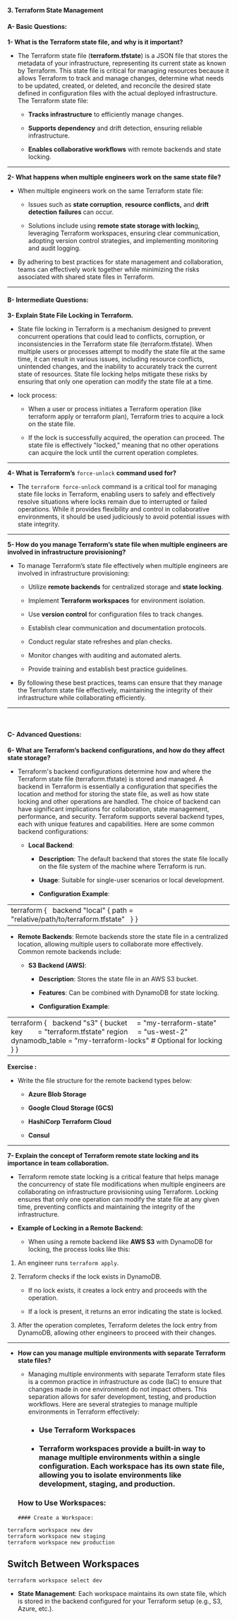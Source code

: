 **3. Terraform State Management**


#### **A- Basic Questions:**

**1- What is the Terraform state file, and why is it important?**

- The Terraform state file (**terraform.tfstate**) is a JSON file that stores the metadata of your infrastructure, representing its current state as known by Terraform. This state file is critical for managing resources because it allows Terraform to track and manage changes, determine what needs to be updated, created, or deleted, and reconcile the desired state defined in configuration files with the actual deployed infrastructure. The Terraform state file:

  - **Tracks infrastructure** to efficiently manage changes.

  - **Supports dependency** and drift detection, ensuring reliable infrastructure.

  - **Enables collaborative workflows** with remote backends and state locking.

***

**2- What happens when multiple engineers work on the same state file?**

- When multiple engineers work on the same Terraform state file:

  - Issues such as **state corruption**, **resource conflicts,** and **drift detection** **failures** can occur.

  - Solutions include using **remote state storage with lockin**g, leveraging Terraform workspaces, ensuring clear communication, adopting version control strategies, and implementing monitoring and audit logging.

- By adhering to best practices for state management and collaboration, teams can effectively work together while minimizing the risks associated with shared state files in Terraform.

***


#### **B- Intermediate Questions:**

**3- Explain State File Locking in Terraform.**

- State file locking in Terraform is a mechanism designed to prevent concurrent operations that could lead to conflicts, corruption, or inconsistencies in the Terraform state file (terraform.tfstate). When multiple users or processes attempt to modify the state file at the same time, it can result in various issues, including resource conflicts, unintended changes, and the inability to accurately track the current state of resources. State file locking helps mitigate these risks by ensuring that only one operation can modify the state file at a time.

- lock process:

  - When a user or process initiates a Terraform operation (like terraform apply or terraform plan), Terraform tries to acquire a lock on the state file.

  - If the lock is successfully acquired, the operation can proceed. The state file is effectively "locked," meaning that no other operations can acquire the lock until the current operation completes.

***

**4- What is Terraform’s** `force-unlock` **command used for?**

- The `terraform force-unlock` command is a critical tool for managing state file locks in Terraform, enabling users to safely and effectively resolve situations where locks remain due to interrupted or failed operations. While it provides flexibility and control in collaborative environments, it should be used judiciously to avoid potential issues with state integrity.

***

**5- How do you manage Terraform’s state file when multiple engineers are involved in infrastructure provisioning?**

- To manage Terraform’s state file effectively when multiple engineers are involved in infrastructure provisioning:

  - Utilize **remote backends** for centralized storage and **state locking**.

  - Implement **Terraform workspaces** for environment isolation.

  - Use **version control** for configuration files to track changes.

  - Establish clear communication and documentation protocols.

  - Conduct regular state refreshes and plan checks.

  - Monitor changes with auditing and automated alerts.

  - Provide training and establish best practice guidelines.

- By following these best practices, teams can ensure that they manage the Terraform state file effectively, maintaining the integrity of their infrastructure while collaborating efficiently.

***

 


#### **C- Advanced Questions:**

**6- What are Terraform’s backend configurations, and how do they affect state storage?**

- Terraform's backend configurations determine how and where the Terraform state file (terraform.tfstate) is stored and managed. A backend in Terraform is essentially a configuration that specifies the location and method for storing the state file, as well as how state locking and other operations are handled. The choice of backend can have significant implications for collaboration, state management, performance, and security. Terraform supports several backend types, each with unique features and capabilities. Here are some common backend configurations:

  - **Local Backend**:

    - **Description**: The default backend that stores the state file locally on the file system of the machine where Terraform is run.

    - **Usage**: Suitable for single-user scenarios or local development.

    - **Configuration Example**:

|                                                                                   |
| --------------------------------------------------------------------------------- |
| terraform {   backend "local" { path = "relative/path/to/terraform.tfstate"   } } |

- **Remote Backends**: Remote backends store the state file in a centralized location, allowing multiple users to collaborate more effectively. Common remote backends include:

  - **S3 Backend (AWS)**:

    - **Description**: Stores the state file in an AWS S3 bucket.

    - **Features**: Can be combined with DynamoDB for state locking.

    - **Configuration Example**:

|                                                                                                                                                                                              |
| -------------------------------------------------------------------------------------------------------------------------------------------------------------------------------------------- |
| terraform {   backend "s3" { bucket     = "my-terraform-state" key        = "terraform.tfstate" region     = "us-west-2" dynamodb\_table = "my-terraform-locks" # Optional for locking   } } |

**Exercise :** 

- Write the file structure for the remote backend types below:

  - **Azure Blob Storage**

  - **Google Cloud Storage (GCS)**

  - **HashiCorp Terraform Cloud**

  - **Consul**

***

**7- Explain the concept of Terraform remote state locking and its importance in team collaboration.**

- Terraform remote state locking is a critical feature that helps manage the concurrency of state file modifications when multiple engineers are collaborating on infrastructure provisioning using Terraform. Locking ensures that only one operation can modify the state file at any given time, preventing conflicts and maintaining the integrity of the infrastructure.

- **Example of Locking in a Remote Backend:**

  - When using a remote backend like **AWS S3** with DynamoDB for locking, the process looks like this:

1. An engineer runs `terraform apply`.

2. Terraform checks if the lock exists in DynamoDB.

   - If no lock exists, it creates a lock entry and proceeds with the operation.

   - If a lock is present, it returns an error indicating the state is locked.

3. After the operation completes, Terraform deletes the lock entry from DynamoDB, allowing other engineers to proceed with their changes.

***

- **How can you manage multiple environments with separate Terraform state files?**

  - Managing multiple environments with separate Terraform state files is a common practice in infrastructure as code (IaC) to ensure that changes made in one environment do not impact others. This separation allows for safer development, testing, and production workflows. Here are several strategies to manage multiple environments in Terraform effectively:

    - ### **Use Terraform Workspaces**

    - ### Terraform workspaces provide a built-in way to manage multiple environments within a single configuration. Each workspace has its own state file, allowing you to isolate environments like development, staging, and production.

  ### **How to Use Workspaces:**

      #### Create a Workspace:
  
```
terraform workspace new dev
terraform workspace new staging
terraform workspace new production
```
## Switch Between Workspaces


 ```
 terraform workspace select dev
```



- **State Management**: Each workspace maintains its own state file, which is stored in the backend configured for your Terraform setup (e.g., S3, Azure, etc.).
